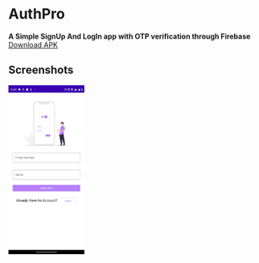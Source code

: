 # AuthPro

<b>A Simple SignUp And LogIn app with OTP verification through Firebase</b></br>
[Download APK](https://github.com/Chetna1112/AuthPro/blob/main/AuthPro.apk)

## Screenshots
<img src="https://github.com/Chetna1112/AuthPro/blob/main/WhatsApp%20Image%202023-08-03%20at%2012.55.20%20AM%20(1).jpeg" width=30% height=30%/>
